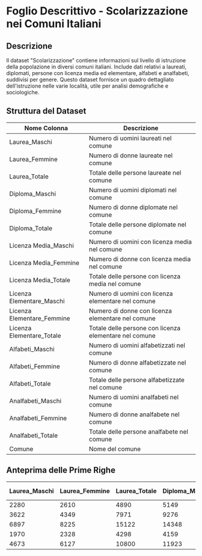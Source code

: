 # Foglio Descrittivo - Scolarizzazione nei Comuni Italiani

## Descrizione
Il dataset "Scolarizzazione" contiene informazioni sul livello di istruzione della popolazione in diversi comuni italiani. Include dati relativi a laureati, diplomati, persone con licenza media ed elementare, alfabeti e analfabeti, suddivisi per genere. Questo dataset fornisce un quadro dettagliato dell'istruzione nelle varie località, utile per analisi demografiche e sociologiche.

## Struttura del Dataset

| Nome Colonna                  | Descrizione                                                |
|--------------------------------|------------------------------------------------------------|
| Laurea_Maschi                 | Numero di uomini laureati nel comune                      |
| Laurea_Femmine                | Numero di donne laureate nel comune                       |
| Laurea_Totale                 | Totale delle persone laureate nel comune                  |
| Diploma_Maschi                | Numero di uomini diplomati nel comune                     |
| Diploma_Femmine               | Numero di donne diplomate nel comune                      |
| Diploma_Totale                | Totale delle persone diplomate nel comune                 |
| Licenza Media_Maschi          | Numero di uomini con licenza media nel comune             |
| Licenza Media_Femmine         | Numero di donne con licenza media nel comune              |
| Licenza Media_Totale          | Totale delle persone con licenza media nel comune         |
| Licenza Elementare_Maschi     | Numero di uomini con licenza elementare nel comune        |
| Licenza Elementare_Femmine    | Numero di donne con licenza elementare nel comune         |
| Licenza Elementare_Totale     | Totale delle persone con licenza elementare nel comune    |
| Alfabeti_Maschi               | Numero di uomini alfabetizzati nel comune                 |
| Alfabeti_Femmine              | Numero di donne alfabetizzate nel comune                  |
| Alfabeti_Totale               | Totale delle persone alfabetizzate nel comune             |
| Analfabeti_Maschi             | Numero di uomini analfabeti nel comune                    |
| Analfabeti_Femmine            | Numero di donne analfabete nel comune                     |
| Analfabeti_Totale             | Totale delle persone analfabete nel comune                |
| Comune                        | Nome del comune                                            |

## Anteprima delle Prime Righe

| Laurea_Maschi | Laurea_Femmine | Laurea_Totale | Diploma_Maschi | Diploma_Femmine | Diploma_Totale | Licenza Media_Maschi | Licenza Media_Femmine | Licenza Media_Totale | Licenza Elementare_Maschi | Licenza Elementare_Femmine | Licenza Elementare_Totale | Alfabeti_Maschi | Alfabeti_Femmine | Alfabeti_Totale | Analfabeti_Maschi | Analfabeti_Femmine | Analfabeti_Totale | Comune  |
|--------------|---------------|--------------|---------------|----------------|---------------|-------------------|--------------------|-------------------|----------------------|----------------------|----------------------|--------------|--------------|--------------|----------------|----------------|----------------|---------|
| 2280         | 2610          | 4890         | 5149          | 5432           | 10581         | 3962              | 3599               | 7561              | 2052                 | 2957                 | 5009                 | 970          | 1357          | 2327          | 268            | 325            | 593            | Agrigento |
| 3622         | 4349          | 7971         | 9276          | 10030          | 19306         | 9173              | 9148               | 18321             | 4368                 | 6872                 | 11240                | 1537         | 2038          | 3575          | 196            | 381            | 577            | Alessandria |
| 6897         | 8225          | 15122        | 14348         | 14745          | 29093         | 10442             | 9553               | 19995             | 5911                 | 9541                 | 15452                | 2182         | 3242          | 5424          | 102            | 187            | 289            | Ancona  |
| 1970         | 2328          | 4298         | 4159          | 4419           | 8578          | 4737              | 4893               | 9630              | 2324                 | 3627                 | 5951                 | 837          | 1106          | 1943          | 64             | 160            | 224            | Aosta    |
| 4673         | 6127          | 10800        | 11923         | 12251          | 24174         | 10281             | 8590               | 18871             | 5297                 | 8259                 | 13556                | 1832         | 2861          | 4693          | 88             | 214            | 302            | Arezzo   |

